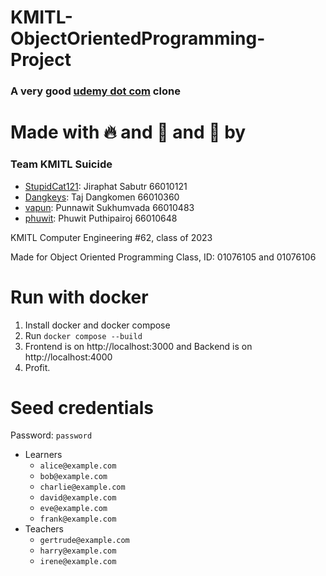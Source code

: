 # KMITL-ObjectOrientedProgramming-Project
### A very good [udemy dot com](https://www.udemy.com) clone

# Made with 🔥 and 🧯 and 🚒 by
### Team KMITL Suicide
- [StupidCat121](https://github.com/StupidCat121): Jiraphat Sabutr 66010121
- [Dangkeys](https://github.com/Dangkeys): Taj Dangkomen 66010360
- [vapun](https://github.com/vapun): Punnawit Sukhumvada 66010483
- [phuwit](https://github.com/phuwit): Phuwit Puthipairoj 66010648

KMITL Computer Engineering #62, class of 2023

Made for Object Oriented Programming Class, ID: 01076105 and 01076106

# Run with docker
1. Install docker and docker compose
2. Run `docker compose --build`
3. Frontend is on http://localhost:3000 and Backend is on http://localhost:4000
4. Profit.

# Seed credentials
Password: `password`
- Learners
  - `alice@example.com`
  - `bob@example.com`
  - `charlie@example.com`
  - `david@example.com`
  - `eve@example.com`
  - `frank@example.com`
- Teachers
  - `gertrude@example.com`
  - `harry@example.com`
  - `irene@example.com`
